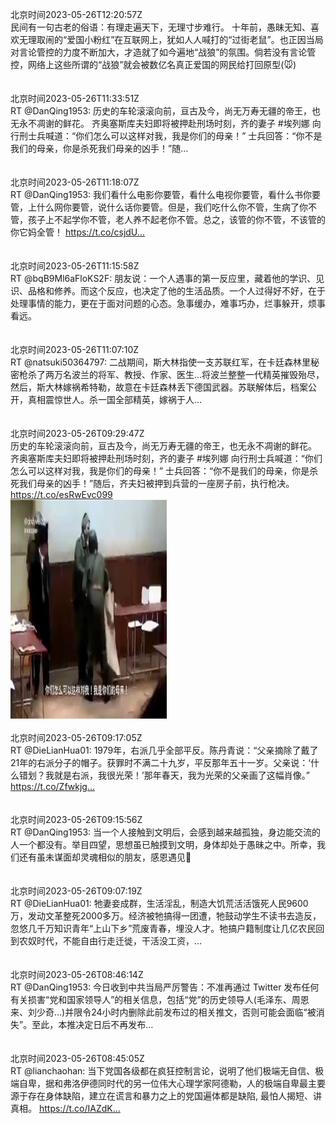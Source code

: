 北京时间2023-05-26T12:20:57Z<br>民间有一句古老的俗语：有理走遍天下，无理寸步难行。
十年前，愚昧无知、喜欢无理取闹的“爱国小粉红”在互联网上，犹如人人喊打的“过街老鼠”。也正因当局对言论管控的力度不断加大，才造就了如今遍地“战狼”的氛围。倘若没有言论管控，网络上这些所谓的“战狼”就会被数亿名真正爱国的网民给打回原型(🐭)<br><br><br>北京时间2023-05-26T11:33:51Z<br>RT @DanQing1953: 历史的车轮滚滚向前，亘古及今，尚无万寿无疆的帝王，也无永不凋谢的鲜花。
齐奥塞斯库夫妇即将被押赴刑场时刻，齐的妻子 #埃列娜 向行刑士兵喊道：“你们怎么可以这样对我，我是你们的母亲！”
士兵回答：“你不是我们的母亲，你是杀死我们母亲的凶手！”随…<br><br><br>北京时间2023-05-26T11:18:07Z<br>RT @DanQing1953: 我们看什么电影你要管，看什么电视你要管，看什么书你要管，上什么网你要管，说什么话你要管。但是，我们吃什么你不管，生病了你不管，孩子上不起学你不管，老人养不起老你不管。总之，该管的你不管，不该管的你它妈全管！ https://t.co/csjdU…<br><br><br>北京时间2023-05-26T11:15:58Z<br>RT @bqB9Ml6aFloKS2F: 朋友说：一个人遇事的第一反应里，藏着他的学识、见识、品格和修养。而这个反应，也决定了他的生活品质。一个人过得好不好，在于处理事情的能力，更在于面对问题的心态。急事缓办，难事巧办，烂事躲开，烦事看远。<br><br><br>北京时间2023-05-26T11:07:10Z<br>RT @natsuki50364797: 二战期间，斯大林指使一支苏联红军，在卡廷森林里秘密枪杀了两万名波兰的将军、教授、作家、医生...将波兰整整一代精英摧毁殆尽，然后，斯大林嫁祸希特勒，故意在卡廷森林丢下德国武器。苏联解体后，档案公开，真相震惊世人。杀一国全部精英，嫁祸于人…<br><br><br>北京时间2023-05-26T09:29:47Z<br>历史的车轮滚滚向前，亘古及今，尚无万寿无疆的帝王，也无永不凋谢的鲜花。
齐奥塞斯库夫妇即将被押赴刑场时刻，齐的妻子 #埃列娜 向行刑士兵喊道：“你们怎么可以这样对我，我是你们的母亲！”
士兵回答：“你不是我们的母亲，你是杀死我们母亲的凶手！”随后，齐夫妇被押到兵营的一座房子前，执行枪决。 https://t.co/esRwEvc099<br><img src='/temp/video/2023/u-Month-5/ay-Day-26/DanQing1953/1661907449719443456_0.jpg' width='250' height='350'><br><br>北京时间2023-05-26T09:17:05Z<br>RT @DieLianHua01: 1979年，右派几乎全部平反。陈丹青说：“父亲摘除了戴了21年的右派分子的帽子。获罪时不满二十九岁，平反那年五十一岁。父亲说：‘什么错划？我就是右派，我很光荣！’那年春天，我为光荣的父亲画了这幅肖像。” https://t.co/Zfwkjg…<br><br><br>北京时间2023-05-26T09:15:56Z<br>RT @DanQing1953: 当一个人接触到文明后，会感到越来越孤独，身边能交流的人一个都没有。举目四望，思想虽已触摸到文明，身体却处于愚昧之中。所幸，我们还有虽未谋面却灵魂相似的朋友，感恩遇见🙏<br><br><br>北京时间2023-05-26T09:07:19Z<br>RT @DieLianHua01: 牠妻妾成群，生活淫乱，制造大饥荒活活饿死人民9600万，发动文革整死2000多万。经济被牠搞得一团遭，牠鼓动学生不读书去造反，忽悠几千万知识青年“上山下乡”荒废青春，埋没人才。牠搞户籍制度让几亿农民回到农奴时代，不能自由行走迁徙，干活没工资，…<br><br><br>北京时间2023-05-26T08:46:14Z<br>RT @DanQing1953: 今日收到中共当局严厉警告：不准再通过 Twitter 发布任何有关损害“党和国家领导人”的相关信息，包括“党”的历史领导人(毛泽东、周恩来、刘少奇…)并限令24小时内删除此前发布过的相关推文，否则可能会面临“被消失”。至此，本推决定日后不再发布…<br><br><br>北京时间2023-05-26T08:45:05Z<br>RT @lianchaohan: 当下党国各级都在疯狂控制言论，说明了他们极端无自信、极端自卑，据和弗洛伊德同时代的另一位伟大心理学家阿德勒，人的极端自卑最主要源于存在身体缺陷，建立在谎言和暴力之上的党国遍体都是缺陷, 最怕人揭短、讲真相。 https://t.co/IAZdK…<br><br><br>